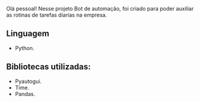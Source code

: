 Olá pessoal!
Nesse projeto Bot de automação, foi criado para poder auxiliar as rotinas de tarefas diarias na empresa.

## Linguagem 

* Python.

## Bibliotecas utilizadas:

* Pyautogui.
* Time.
* Pandas.
